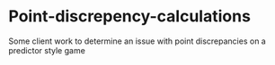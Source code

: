 # Point-discrepency-calculations
Some client work to determine an issue with point discrepancies on a predictor style game

